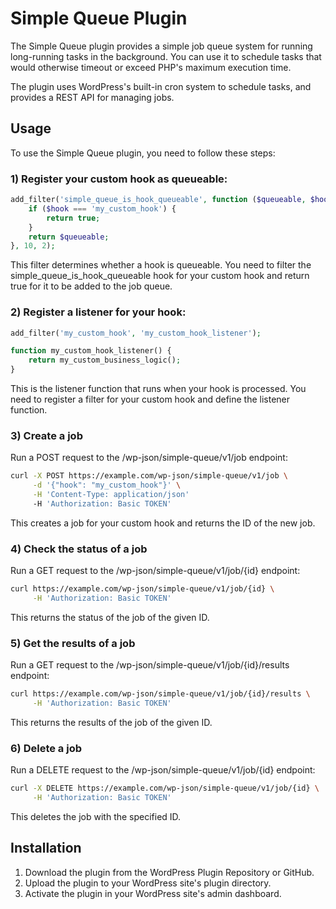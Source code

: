 # Simple Queue Plugin

The Simple Queue plugin provides a simple job queue system for running long-running tasks in the background. You can use it to schedule tasks that would otherwise timeout or exceed PHP's maximum execution time.

The plugin uses WordPress's built-in cron system to schedule tasks, and provides a REST API for managing jobs.

## Usage

To use the Simple Queue plugin, you need to follow these steps:

### 1) Register your custom hook as queueable:

```php
add_filter('simple_queue_is_hook_queueable', function ($queueable, $hook) {
    if ($hook === 'my_custom_hook') {
        return true;
    }
    return $queueable;
}, 10, 2);

```
This filter determines whether a hook is queueable. You need to filter the simple_queue_is_hook_queueable hook for your custom hook and return true for it to be added to the job queue.

### 2) Register a listener for your hook:
```php
add_filter('my_custom_hook', 'my_custom_hook_listener');

function my_custom_hook_listener() {    
    return my_custom_business_logic();
}
```
This is the listener function that runs when your hook is processed. You need to register a filter for your custom hook and define the listener function.

### 3) Create a job 
Run a POST request to the /wp-json/simple-queue/v1/job endpoint:
```bash
curl -X POST https://example.com/wp-json/simple-queue/v1/job \
     -d '{"hook": "my_custom_hook"}' \
     -H 'Content-Type: application/json'
     -H 'Authorization: Basic TOKEN'
```
This creates a job for your custom hook and returns the ID of the new job.

### 4) Check the status of a job
Run a GET request to the /wp-json/simple-queue/v1/job/{id} endpoint:
```bash
curl https://example.com/wp-json/simple-queue/v1/job/{id} \
     -H 'Authorization: Basic TOKEN'
```
This returns the status of the job of the given ID.

### 5) Get the results of a job
Run a GET request to the /wp-json/simple-queue/v1/job/{id}/results endpoint:
```bash
curl https://example.com/wp-json/simple-queue/v1/job/{id}/results \
     -H 'Authorization: Basic TOKEN'
```
This returns the results of the job of the given ID.

### 6) Delete a job 
Run a DELETE request to the /wp-json/simple-queue/v1/job/{id} endpoint:
```bash
curl -X DELETE https://example.com/wp-json/simple-queue/v1/job/{id} \
     -H 'Authorization: Basic TOKEN'
```
This deletes the job with the specified ID.

## Installation

1. Download the plugin from the WordPress Plugin Repository or GitHub.
2. Upload the plugin to your WordPress site's plugin directory.
3. Activate the plugin in your WordPress site's admin dashboard.
